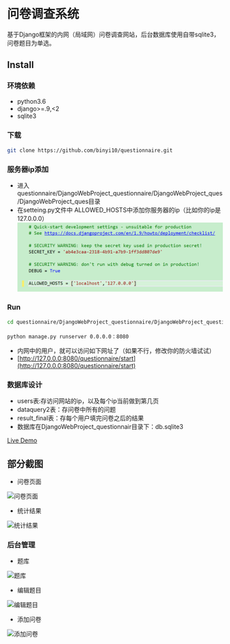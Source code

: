 # 问卷调查系统

基于Django框架的内网（局域网）问卷调查网站，后台数据库使用自带sqlite3，问卷题目为单选。

## Install
### 环境依赖
* python3.6
* django>=.9,<2
* sqlite3

### 下载
``` bash
git clone https://github.com/binyi10/questionnaire.git
```

### 服务器ip添加
* 进入
questionnaire/DjangoWebProject_questionnaire/DjangoWebProject_ques/DjangoWebProject_ques目录
* 在setteing.py文件中 ALLOWED_HOSTS中添加你服务器的ip（比如你的ip是127.0.0.0）
![添加ip](https://github.com/binyi10/questionnaire/blob/master/pic/addip.png)

### Run
``` bash
cd questionnaire/DjangoWebProject_questionnaire/DjangoWebProject_questionnaire

python manage.py runserver 0.0.0.0：8080   
```
* 内网中的用户，就可以访问如下网址了（如果不行，修改你的防火墙试试）
* [http://127.0.0.0:8080/questionnaire/start](http://127.0.0.0:8080/questionnaire/start)

### 数据库设计
* users表:存访问网站的ip，以及每个ip当前做到第几页
* dataquery2表：存问卷中所有的问题
* result_final表：存每个用户填完问卷之后的结果
* 数据库在DjangoWebProject_questionnair目录下：db.sqlite3

[Live Demo](https://polar-escarpment-7201.herokuapp.com/questionnaire/566455a69c390da81276246f)

## 部分截图

- 问卷页面

![问卷页面](https://raw.githubusercontent.com/LiangCY/questionnaire/master/screenshots/index.jpg)

- 统计结果

![统计结果](https://raw.githubusercontent.com/LiangCY/questionnaire/master/screenshots/statistics.jpg)


### 后台管理

- 题库

![题库](https://raw.githubusercontent.com/LiangCY/questionnaire/master/screenshots/questions.jpg)

- 编辑题目

![编辑题目](https://raw.githubusercontent.com/LiangCY/questionnaire/master/screenshots/question.jpg)

- 添加问卷

![添加问卷](https://raw.githubusercontent.com/LiangCY/questionnaire/master/screenshots/questionnaire.jpg)